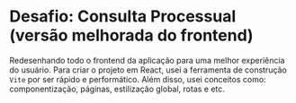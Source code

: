 # Desafio: Consulta Processual (versão melhorada do frontend)

Redesenhando todo o frontend da aplicação para uma melhor experiência do usuário. Para criar o projeto em React, usei a ferramenta de construção `Vite` por ser rápido e performático. Além disso, usei conceitos como: componentização, páginas, estilização global, rotas e etc.


